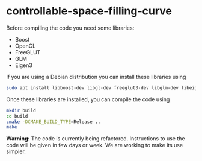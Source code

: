 # controllable-space-filling-curve

Before compiling the code you need some libraries:
* Boost
* OpenGL
* FreeGLUT
* GLM
* Eigen3

If you are using a Debian distribution you can install these libraries using
```bash
sudo apt install libboost-dev libgl-dev freeglut3-dev libglm-dev libeigen3-dev
```

Once these libraries are installed, you can compile the code using
```bash
mkdir build
cd build
cmake -DCMAKE_BUILD_TYPE=Release ..
make
```

**Warning:** The code is currently being refactored. Instructions to use the code will be given in few days or week. We are working to make its use simpler.